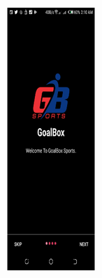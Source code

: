 
<a href="url"><img src=app/src/main/res/drawable/firstpage.png align="left" height="600" width="200" ></a>
